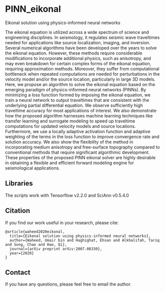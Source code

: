 # PINN_eikonal
Eikonal solution using physics-informed neural networks

The eikonal equation is utilized across a wide spectrum of science and engineering disciplines. In seismology, it regulates seismic wave traveltimes needed for applications like source localization, imaging, and inversion. Several numerical algorithms have been developed over the years to solve the eikonal equation. However, these methods require considerable modifications to incorporate additional physics, such as anisotropy, and may even breakdown for certain complex forms of the eikonal equation, requiring approximation methods. Moreover, they suffer from computational bottleneck when repeated computations are needed for perturbations in the velocity model and/or the source location, particularly in large 3D models. Here, we propose an algorithm to solve the eikonal equation based on the emerging paradigm of physics-informed neural networks (PINNs). By minimizing a loss function formed by imposing the eikonal equation, we train a neural network to output traveltimes that are consistent with the underlying partial differential equation. We observe sufficiently high traveltime accuracy for most applications of interest. We also demonstrate how the proposed algorithm harnesses machine learning techniques like transfer learning and surrogate modeling to speed up traveltime computations for updated velocity models and source locations. Furthermore, we use a locally adaptive activation function and adaptive weighting of the terms in the loss function to improve convergence rate and solution accuracy. We also show the flexibility of the method in incorporating medium anisotropy and free-surface topography compared to conventional methods that require significant algorithmic development. These properties of the proposed PINN eikonal solver are highly desirable in obtaining a flexible and efficient forward modeling engine for seismological applications.

## Libraries
The scripts work with Tensorflow v2.2.0 and SciAnn v0.5.4.0


## Citation
If you find our work useful in your research, please cite:
```
@article{waheed2020eikonal,
  title={Eikonal solution using physics-informed neural networks},
  author={Waheed, Umair bin and Haghighat, Ehsan and Alkhalifah, Tariq and Song, Chao and Hao, Qi},
  journal={arXiv preprint arXiv:2007.08330},
  year={2020}
}
```

## Contact
If you have any questions, please feel free to email the author.
